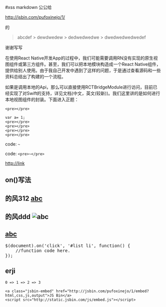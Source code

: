 #xss markdown
公公给

<http://jsbin.com/pufoxinejo/1/>


的

> abcdef
    > dewdwedew
        > dedwedwedwe
            > dwedwedwedwedef


谢谢写写

在使用React Native开发App的过程中，我们可能需要调用RN没有实现的原生视图组件或第三方组件。甚至，我们可以把本地模块构造成一个React Native组件，提供给别人使用。由于我自己开发中遇到了这样的问题，于是通过查看源码和一些资料总结出了构建的一个流程。

如果是调用本地的Api，那么可以直接使用RCTBridgeModule进行访问，目前已经实现了对Swift的支持，详见文档(中文，英文(较新))。我们这里讲的是如何进行本地视图组件的封装。下面进入正题：

```
<pre></pre>
```

    var a= 1;
    <pre></pre>
    <pre></pre>
    <pre></pre>
    <pre></pre>



code: `~`

code: `<pre>~</pre>`



<http://link>

## **<span onclick="alert(1)">on()写法</span>**


## 的风312 [abc](http://abc.com)


## 的风ddd ![abc](http://abc.com)

## [abc](http://abc.com)

<pre>$(document).on('click', '#list li', function() {
    //function code here.
});</pre>



## erji

```
0 => 1 => 2 => 3
``````





```
<a class="jsbin-embed" href="http://jsbin.com/pufoxinejo/1/embed?html,css,js,output">JS Bin</a>
<script src="http://static.jsbin.com/js/embed.js"></script>
```


